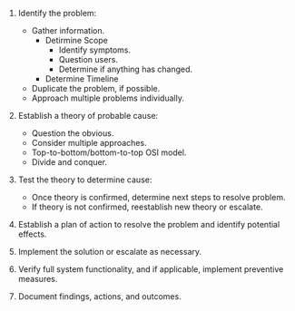1. Identify the problem:
    - Gather information.
        - Detirmine Scope
            - Identify symptoms.
            - Question users.
            - Determine if anything has changed.
        - Determine Timeline
    - Duplicate the problem, if possible.
    - Approach multiple problems individually.

2. Establish a theory of probable cause:
    - Question the obvious.
    - Consider multiple approaches.
    - Top-to-bottom/bottom-to-top OSI model.
    - Divide and conquer.

3. Test the theory to determine cause:
    - Once theory is confirmed, determine next steps to resolve problem.
    - If theory is not confirmed, reestablish new theory or escalate.

4. Establish a plan of action to resolve the problem and identify potential effects.

5. Implement the solution or escalate as necessary.

6. Verify full system functionality, and if applicable, implement preventive measures.

7. Document findings, actions, and outcomes.